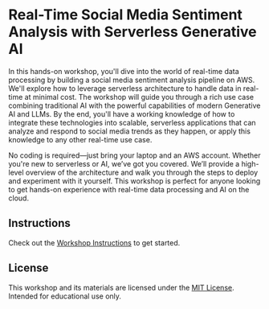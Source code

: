 # Real-Time Social Media Sentiment Analysis with Serverless Generative AI

In this hands-on workshop, you'll dive into the world of real-time data processing by building a social media sentiment analysis pipeline on AWS. We'll explore how to leverage serverless architecture to handle data in real-time at minimal cost. The workshop will guide you through a rich use case combining traditional AI with the powerful capabilities of modern Generative AI and LLMs. By the end, you'll have a working knowledge of how to integrate these technologies into scalable, serverless applications that can analyze and respond to social media trends as they happen, or apply this knowledge to any other real-time use case.

No coding is required—just bring your laptop and an AWS account. Whether you're new to serverless or AI, we’ve got you covered. We’ll provide a high-level overview of the architecture and walk you through the steps to deploy and experiment with it yourself. This workshop is perfect for anyone looking to get hands-on experience with real-time data processing and AI on the cloud.

## Instructions

Check out the [Workshop Instructions](INSTRUCTIONS.md) to get started.

## License

This workshop and its materials are licensed under the [MIT License](LICENSE). Intended for educational use only.
